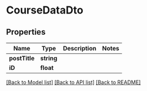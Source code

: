 # CourseDataDto

## Properties
Name | Type | Description | Notes
------------ | ------------- | ------------- | -------------
**postTitle** | **string** |  | 
**iD** | **float** |  | 

[[Back to Model list]](../README.md#documentation-for-models) [[Back to API list]](../README.md#documentation-for-api-endpoints) [[Back to README]](../README.md)



